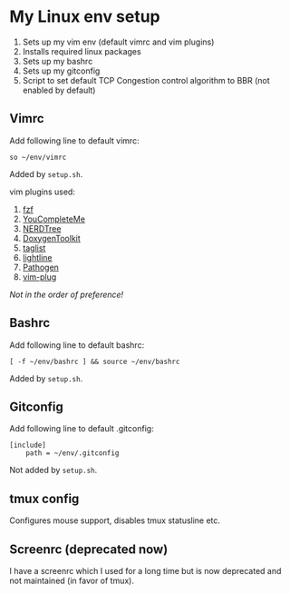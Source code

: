 # My Linux env setup

1. Sets up my vim env (default vimrc and vim plugins)
2. Installs required linux packages
3. Sets up my bashrc
4. Sets up my gitconfig
5. Script to set default TCP Congestion control algorithm to BBR (not enabled by default)

## Vimrc
Add following line to default vimrc:

```so ~/env/vimrc```

Added by `setup.sh`.

vim plugins used:
1. [fzf](https://github.com/junegunn/fzf.vim)
2. [YouCompleteMe](https://github.com/Valloric/YouCompleteMe)
3. [NERDTree](https://github.com/scrooloose/nerdtree)
4. [DoxygenToolkit](https://github.com/vim-scripts/DoxygenToolkit.vim)
5. [taglist](https://www.vim.org/scripts/script.php?script_id=273)
6. [lightline](https://github.com/itchyny/lightline.vim)
7. [Pathogen](https://github.com/tpope/vim-pathogen)
8. [vim-plug](https://github.com/junegunn/vim-plug)

_Not in the order of preference!_

## Bashrc
Add following line to default bashrc:

```[ -f ~/env/bashrc ] && source ~/env/bashrc```

Added by `setup.sh`.

## Gitconfig
Add following line to default .gitconfig:
```
[include]
	path = ~/env/.gitconfig
```
Not added by `setup.sh`.

## tmux config
Configures mouse support, disables tmux statusline etc.

## Screenrc (deprecated now)
I have a screenrc which I used for a long time but is now deprecated and not maintained (in favor of tmux).
